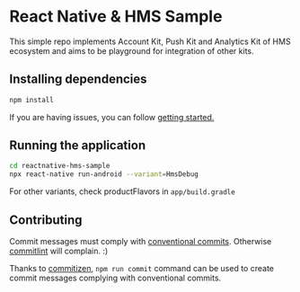 # React Native & HMS Sample

This simple repo implements Account Kit, Push Kit and Analytics Kit of HMS ecosystem and aims to be playground for integration of other kits.


## Installing dependencies

```sh
npm install
```
If you are having issues, you can follow [getting started.](https://facebook.github.io/react-native/docs/getting-started.html)


## Running the application

```sh
cd reactnative-hms-sample
npx react-native run-android --variant=HmsDebug
```
For other variants, check productFlavors in `app/build.gradle`  

## Contributing

Commit messages must comply with [conventional commits](https://www.conventionalcommits.org). Otherwise [commitlint](https://github.com/conventional-changelog/commitlint) will complain. :)

Thanks to [commitizen](https://github.com/commitizen), `npm run commit` command can be used to create commit messages complying with conventional commits.
